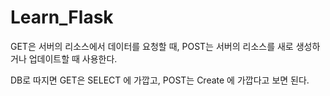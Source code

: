 # Learn_Flask

GET은 서버의 리소스에서 데이터를 요청할 때, POST는 서버의 리소스를 새로 생성하거나 업데이트할 때 사용한다.

DB로 따지면 GET은 SELECT 에 가깝고, POST는 Create 에 가깝다고 보면 된다.

